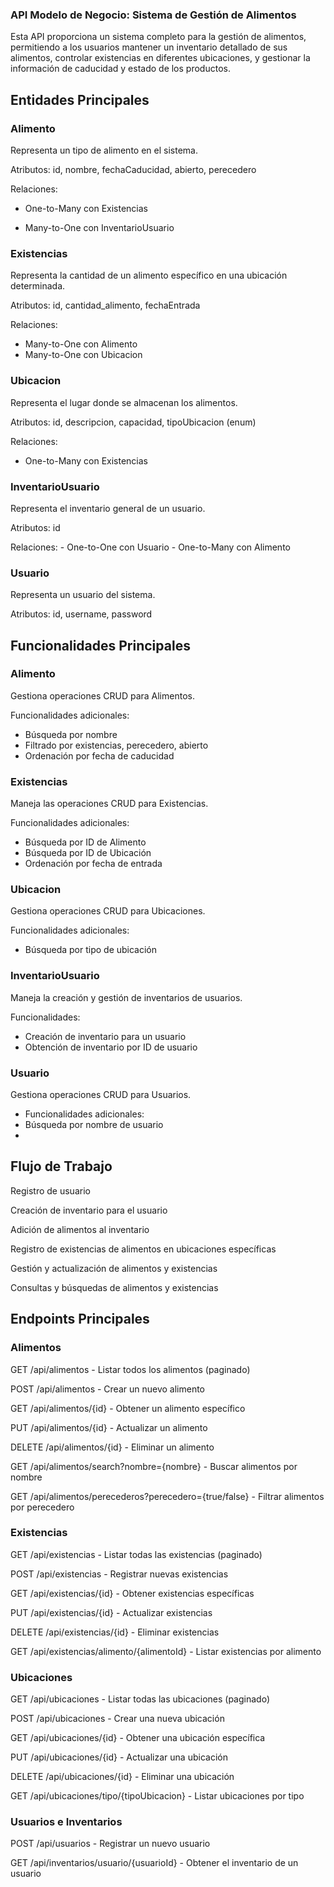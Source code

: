 ### API Modelo de Negocio: Sistema de Gestión de Alimentos

   Esta API proporciona un sistema completo para la gestión de alimentos, permitiendo a los usuarios mantener un inventario detallado de sus alimentos, controlar existencias en diferentes ubicaciones, y gestionar la información de caducidad y estado de los productos.

## Entidades Principales
### Alimento

   Representa un tipo de alimento en el sistema.

   Atributos: id, nombre, fechaCaducidad, abierto, perecedero

   Relaciones:

   - One-to-Many con Existencias

   - Many-to-One con InventarioUsuario

### Existencias
Representa la cantidad de un alimento específico en una ubicación determinada.

Atributos: id, cantidad_alimento, fechaEntrada

Relaciones:

- Many-to-One con Alimento
- Many-to-One con Ubicacion
### Ubicacion
Representa el lugar donde se almacenan los alimentos.

Atributos: id, descripcion, capacidad, tipoUbicacion (enum)

Relaciones:

- One-to-Many con Existencias
### InventarioUsuario
 Representa el inventario general de un usuario.

Atributos: id

Relaciones:
      - One-to-One con Usuario
      - One-to-Many con Alimento
### Usuario
Representa un usuario del sistema.

Atributos: id, username, password

## Funcionalidades Principales
### Alimento
   Gestiona operaciones CRUD para Alimentos.

   Funcionalidades adicionales:
   - Búsqueda por nombre
   - Filtrado por existencias, perecedero, abierto
   - Ordenación por fecha de caducidad

### Existencias
Maneja las operaciones CRUD para Existencias.

   Funcionalidades adicionales:
   - Búsqueda por ID de Alimento
   - Búsqueda por ID de Ubicación
   - Ordenación por fecha de entrada
### Ubicacion
   Gestiona operaciones CRUD para Ubicaciones.

   Funcionalidades adicionales:
   - Búsqueda por tipo de ubicación
### InventarioUsuario
   Maneja la creación y gestión de inventarios de usuarios.

   Funcionalidades:
   - Creación de inventario para un usuario
   - Obtención de inventario por ID de usuario
### Usuario
   Gestiona operaciones CRUD para Usuarios.

   - Funcionalidades adicionales:
   - Búsqueda por nombre de usuario
   - 
## Flujo de Trabajo 
   Registro de usuario 

   Creación de inventario para el usuario 

   Adición de alimentos al inventario 

   Registro de existencias de alimentos en ubicaciones específicas 

   Gestión y actualización de alimentos y existencias

   Consultas y búsquedas de alimentos y existencias

## Endpoints Principales
### Alimentos
   GET /api/alimentos - Listar todos los alimentos (paginado)

   POST /api/alimentos - Crear un nuevo alimento

   GET /api/alimentos/{id} - Obtener un alimento específico

   PUT /api/alimentos/{id} - Actualizar un alimento

   DELETE /api/alimentos/{id} - Eliminar un alimento

   GET /api/alimentos/search?nombre={nombre} - Buscar alimentos por nombre

   GET /api/alimentos/perecederos?perecedero={true/false} - Filtrar alimentos por perecedero
### Existencias
   GET /api/existencias - Listar todas las existencias (paginado)

   POST /api/existencias - Registrar nuevas existencias

   GET /api/existencias/{id} - Obtener existencias específicas

   PUT /api/existencias/{id} - Actualizar existencias

   DELETE /api/existencias/{id} - Eliminar existencias

   GET /api/existencias/alimento/{alimentoId} - Listar existencias por alimento

### Ubicaciones
   GET /api/ubicaciones - Listar todas las ubicaciones (paginado)

   POST /api/ubicaciones - Crear una nueva ubicación

   GET /api/ubicaciones/{id} - Obtener una ubicación específica

   PUT /api/ubicaciones/{id} - Actualizar una ubicación

   DELETE /api/ubicaciones/{id} - Eliminar una ubicación

   GET /api/ubicaciones/tipo/{tipoUbicacion} - Listar ubicaciones por tipo

### Usuarios e Inventarios
   POST /api/usuarios - Registrar un nuevo usuario

   GET /api/inventarios/usuario/{usuarioId} - Obtener el inventario de un usuario


  
